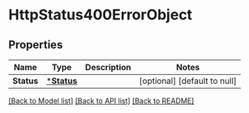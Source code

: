 # HttpStatus400ErrorObject

## Properties
Name | Type | Description | Notes
------------ | ------------- | ------------- | -------------
**Status** | [***Status**](status.md) |  | [optional] [default to null]

[[Back to Model list]](../README.md#documentation-for-models) [[Back to API list]](../README.md#documentation-for-api-endpoints) [[Back to README]](../README.md)


